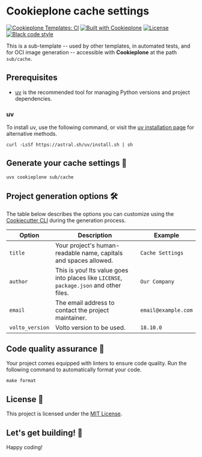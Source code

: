 # Cookieplone cache settings

[![Cookieplone Templates: CI](https://github.com/plone/cookieplone-templates/actions/workflows/main.yml/badge.svg)](https://github.com/plone/cookieplone-templates/blob/main/.github/workflows/main.yml)
[![Built with Cookieplone](https://img.shields.io/badge/built%20with-Cookiecutter-ff69b4.svg?logo=cookiecutter)](https://github.com/plone/cookieplone-templates/)
[![License](https://img.shields.io/github/license/plone/cookieplone-templates)](../../../LICENSE)
[![Black code style](https://img.shields.io/badge/code%20style-black-000000.svg)](https://github.com/psf/black)

This is a sub-template -- used by other templates, in automated tests, and for OCI image generation -- accessible with **Cookieplone** at the path `sub/cache`.

## Prerequisites

-   [uv](https://docs.astral.sh/uv/) is the recommended tool for managing Python versions and project dependencies.


### uv

To install uv, use the following command, or visit the [uv installation page](https://docs.astral.sh/uv/getting-started/installation/) for alternative methods.

```shell
curl -LsSf https://astral.sh/uv/install.sh | sh
```


## Generate your cache settings 🎉

```shell
uvx cookieplone sub/cache
```


## Project generation options 🛠️

The table below describes the options you can customize using the [Cookiecutter CLI](https://github.com/cookiecutter/cookiecutter) during the generation process.

| Option                | Description                                                                                                                                          | Example                       |
| --------------------- | ---------------------------------------------------------------------------------------------------------------------------------------------------- | ----------------------------- |
| `title`  | Your project's human-readable name, capitals and spaces allowed.                                                                                     | `Cache Settings`                |
| `author`              | This is you! Its value goes into places like ``LICENSE``, ``package.json`` and other files.                                                                     | `Our Company`               |
| `email`               | The email address to contact the project maintainer.                                                                                      | `email@example.com`         |
| `volto_version` | Volto version to be used. | `18.10.0`    |


## Code quality assurance 🧐

Your project comes equipped with linters to ensure code quality.
Run the following command to automatically format your code.

```shell
make format
```


## License 📜

This project is licensed under the [MIT License](/LICENSE).


## Let's get building! 🚀

Happy coding!
